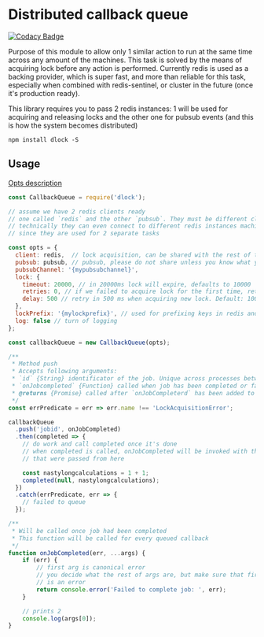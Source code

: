 # Distributed callback queue

[![Codacy Badge](https://www.codacy.com/project/badge/1a90183ad6964bfca54a7ba0f4b9b3a7)](https://www.codacy.com/app/v/distributed-callback-queue)

Purpose of this module to allow only 1 similar action to run at the same time across any amount
of the machines. This task is solved by the means of acquiring lock before any action
is performed. Currently redis is used as a backing provider, which is super fast,
and more than reliable for this task, especially when combined with redis-sentinel, or cluster
in the future (once it's production ready).

This library requires you to pass 2 redis instances: 1 will be used for acquiring and releasing locks
and the other one for pubsub events (and this is how the system becomes distributed)

`npm install dlock -S`

## Usage

[Opts description](https://github.com/AVVS/distributed-callback-queue/blob/master/lib/distributed-callback-queue.js#L8-L23)

```js
const CallbackQueue = require('dlock');

// assume we have 2 redis clients ready
// one called `redis` and the other `pubsub`. They must be different clients
// technically they can even connect to different redis instances machines,
// since they are used for 2 separate tasks

const opts = {
  client: redis,  // lock acquisition, can be shared with the rest of the app
  pubsub: pubsub, // pubsub, please do not share unless you know what you are doing
  pubsubChannel: '{mypubsubchannel}',
  lock: {
    timeout: 20000, // in 20000ms lock will expire, defaults to 10000
    retries: 0, // if we failed to acquire lock for the first time, retry in `delay`. Defaults to 1
    delay: 500 // retry in 500 ms when acquiring new lock. Default: 100
  },
  lockPrefix: '{mylockprefix}', // used for prefixing keys in redis and in local queue, defaults to {dcb}
  log: false // turn of logging
};

const callbackQueue = new CallbackQueue(opts);

/**
 * Method push
 * Accepts following arguments:
 * `id` {String} identificator of the job. Unique across processes between same lockPrefix
 * `onJobcompleted` {Function} called when job has been completed or failed
 * @returns {Promise} called after `onJobCompleterd` has been added to queue
 */
const errPredicate = err => err.name !== 'LockAcquisitionError';

callbackQueue
  .push('jobid', onJobCompleted)
  .then(completed => {
    // do work and call completed once it's done
    // when completed is called, onJobCompleted will be invoked with the args
    // that were passed from here

    const nastylongcalculations = 1 + 1;
    completed(null, nastylongcalculations);
  })
  .catch(errPredicate, err => {
    // failed to queue
  });

/**
 * Will be called once job had been completed
 * This function will be called for every queued callback
 */
function onJobCompleted(err, ...args) {
    if (err) {
        // first arg is canonical error
        // you decide what the rest of args are, but make sure that first one
        // is an error
        return console.error('Failed to complete job: ', err);
    }

    // prints 2
    console.log(args[0]);
}
```
